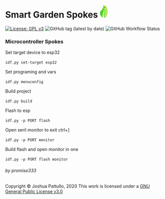 # Smart Garden Spokes <img src="./res/logo_small.png" alt="drawing" width="25"/>
[![License: GPL v3](https://img.shields.io/badge/License-GPLv3-blue.svg?style=flat-square)](https://www.gnu.org/licenses/gpl-3.0)
![GitHub tag (latest by date)](https://img.shields.io/github/v/tag/promise333-smart-garden/Hub_Microctl?style=flat-square)
![GitHub Workflow Status](https://img.shields.io/github/workflow/status/promise333-smart-garden/Hub_Microctl/main?style=flat-square)

### Microcontroller Spokes

Set target device to esp32

`idf.py set-target esp32`

Set programing and vars

`idf.py menuconfig`

Build project

`idf.py build`

Flash to esp

`idf.py -p PORT flash`

Open seril monitor to exit ctrl+]

`idf.py -p PORT monitor`

Build flash and open monitor in one

`idf.py -p PORT flash monitor`

###### by promise333

Copyright © Joshua Pattullo, 2020
This work is licensed under a <a rel="license" href="http://creativecommons.org/licenses/by-sa/4.0/">GNU General Public License v3.0</a>
